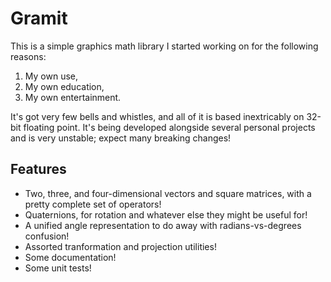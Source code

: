 # Gramit

This is a simple graphics math library I started working on for the following
reasons:

1. My own use,
2. My own education,
3. My own entertainment.

It's got very few bells and whistles, and all of it is based inextricably on
32-bit floating point. It's being developed alongside several personal projects
and is very unstable; expect many breaking changes!

## Features
- Two, three, and four-dimensional vectors and square matrices, with a pretty
  complete set of operators!
- Quaternions, for rotation and whatever else they might be useful for!
- A unified angle representation to do away with radians-vs-degrees confusion!
- Assorted tranformation and projection utilities!
- Some documentation!
- Some unit tests!
